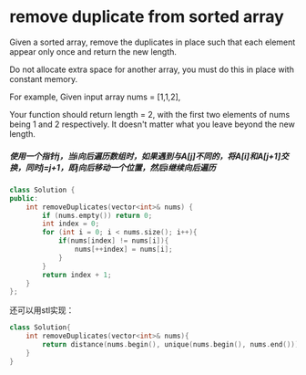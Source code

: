 # remove duplicate from sorted array

Given a sorted array, remove the duplicates in place such that each element appear only once and return the new length.

Do not allocate extra space for another array, you must do this in place with constant memory.

For example,
Given input array nums = [1,1,2],

Your function should return length = 2, with the first two elements of nums being 1 and 2 respectively. It doesn't matter what you leave beyond the new length.

##### 使用一个指针j，当i向后遍历数组时，如果遇到与A[j]不同的，将A[i]和A[j+1]交换，同时j=j+1，即j向后移动一个位置，然后i继续向后遍历

```c++
class Solution {
public:
    int removeDuplicates(vector<int>& nums) {
        if (nums.empty()) return 0;
        int index = 0;
        for (int i = 0; i < nums.size(); i++){
            if(nums[index] != nums[i]){
                nums[++index] = nums[i];
            }
        }
        return index + 1;
    }
};        
```
还可以用stl实现：

```c++
class Solution{
    int removeDuplicates(vector<int>& nums){
        return distance(nums.begin(), unique(nums.begin(), nums.end()));
    }
}
```
